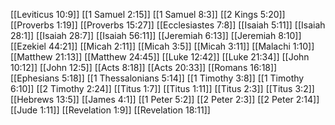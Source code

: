 [[Leviticus 10:9]]
[[1 Samuel 2:15]]
[[1 Samuel 8:3]]
[[2 Kings 5:20]]
[[Proverbs 1:19]]
[[Proverbs 15:27]]
[[Ecclesiastes 7:8]]
[[Isaiah 5:11]]
[[Isaiah 28:1]]
[[Isaiah 28:7]]
[[Isaiah 56:11]]
[[Jeremiah 6:13]]
[[Jeremiah 8:10]]
[[Ezekiel 44:21]]
[[Micah 2:11]]
[[Micah 3:5]]
[[Micah 3:11]]
[[Malachi 1:10]]
[[Matthew 21:13]]
[[Matthew 24:45]]
[[Luke 12:42]]
[[Luke 21:34]]
[[John 10:12]]
[[John 12:5]]
[[Acts 8:18]]
[[Acts 20:33]]
[[Romans 16:18]]
[[Ephesians 5:18]]
[[1 Thessalonians 5:14]]
[[1 Timothy 3:8]]
[[1 Timothy 6:10]]
[[2 Timothy 2:24]]
[[Titus 1:7]]
[[Titus 1:11]]
[[Titus 2:3]]
[[Titus 3:2]]
[[Hebrews 13:5]]
[[James 4:1]]
[[1 Peter 5:2]]
[[2 Peter 2:3]]
[[2 Peter 2:14]]
[[Jude 1:11]]
[[Revelation 1:9]]
[[Revelation 18:11]]
